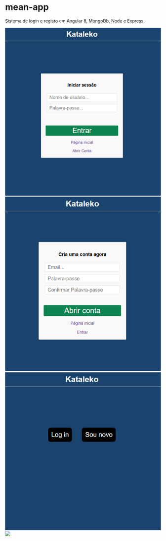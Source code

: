 # mean-app
Sistema de login e registo em Angular 8, MongoDb, Node e Express.

<img src="imgs/login.PNG"/>
<img src="imgs/register.PNG"/>
<img src="imgs/home.PNG"/>
<img src="imgs/dahboard.PNG"/>
